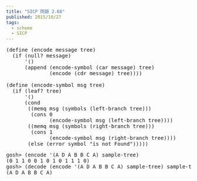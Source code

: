 ```yaml
---
title: "SICP 問題 2.68"
published: 2015/10/27
tags:
  - scheme
  - SICP
---
```



<pre class="code lang-scheme" data-lang="scheme" data-unlink><span class="synSpecial">(</span><span class="synStatement">define</span> <span class="synSpecial">(</span>encode message tree<span class="synSpecial">)</span>
  <span class="synSpecial">(</span><span class="synStatement">if</span> <span class="synSpecial">(</span><span class="synIdentifier">null?</span> message<span class="synSpecial">)</span>
      <span class="synSpecial">'()</span>
      <span class="synSpecial">(</span><span class="synIdentifier">append</span> <span class="synSpecial">(</span>encode-symbol <span class="synSpecial">(</span><span class="synIdentifier">car</span> message<span class="synSpecial">)</span> tree<span class="synSpecial">)</span>
              <span class="synSpecial">(</span>encode <span class="synSpecial">(</span><span class="synIdentifier">cdr</span> message<span class="synSpecial">)</span> tree<span class="synSpecial">))))</span>

<span class="synSpecial">(</span><span class="synStatement">define</span> <span class="synSpecial">(</span>encode-symbol msg tree<span class="synSpecial">)</span>
  <span class="synSpecial">(</span><span class="synStatement">if</span> <span class="synSpecial">(</span>leaf? tree<span class="synSpecial">)</span>
      <span class="synSpecial">'()</span>
      <span class="synSpecial">(</span><span class="synStatement">cond</span>
       <span class="synSpecial">((</span><span class="synIdentifier">memq</span> msg <span class="synSpecial">(</span>symbols <span class="synSpecial">(</span>left-branch tree<span class="synSpecial">)))</span>
        <span class="synSpecial">(</span><span class="synIdentifier">cons</span> <span class="synConstant">0</span>
              <span class="synSpecial">(</span>encode-symbol msg <span class="synSpecial">(</span>left-branch tree<span class="synSpecial">))))</span>
       <span class="synSpecial">((</span><span class="synIdentifier">memq</span> msg <span class="synSpecial">(</span>symbols <span class="synSpecial">(</span>right-branch tree<span class="synSpecial">)))</span>
        <span class="synSpecial">(</span><span class="synIdentifier">cons</span> <span class="synConstant">1</span>
              <span class="synSpecial">(</span>encode-symbol msg <span class="synSpecial">(</span>right-branch tree<span class="synSpecial">))))</span>
       <span class="synSpecial">(</span><span class="synStatement">else</span> <span class="synSpecial">(</span>error symbol <span class="synConstant">&quot;is not Found&quot;</span><span class="synSpecial">)))))</span>
</pre>




<pre class="code" data-lang="" data-unlink>gosh&gt; (encode &#39;(A D A B B C A) sample-tree)
(0 1 1 0 0 1 0 1 0 1 1 1 0)
gosh&gt; (decode (encode &#39;(A D A B B C A) sample-tree) sample-tree)
(A D A B B C A)</pre>


